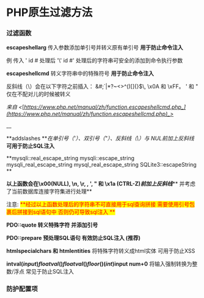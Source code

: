 # PHP原生过滤方法

### **过滤函数**

**escapeshellarg** 传入参数添加单引号并转义原有单引号 **用于防止命令注入**

例 传入 ' id # 处理后 '\\' id #' 处理后的字符串可安全的添加到命令执行参数

**escapeshellcmd** 转义字符串中的特殊符号 **用于防止命令注入**

反斜线（\）会在以下字符之前插入： \&#;\`|\*?\~<>^()\[]{}$\\, \x0A 和 \xFF。 ' 和 " 仅在不配对儿的时候被转义

_来自 <_[_https://www.php.net/manual/zh/function.escapeshellcmd.php_](https://www.php.net/manual/zh/function.escapeshellcmd.php)_>_

__

**addslashes **_在单引号（'）、双引号（"）、反斜线（\）与 NUL前加上反斜线_ **可用于防止SQL注入**

**mysqli::real_escape_string mysqli::escape_string mysqli_real_escape_string mysql_real_escape_string SQLite3::escapeString **

**以上函数会在\x00(NULL), \n, \r, , ', " 和 \x1a (CTRL-Z)**_**前加上反斜线**_**  并考虑了当前数据库连接字符集进行处理**

注意: <mark style="color:red;"></mark><mark style="color:red;">**经过以上函数处理后的字符串不可直接用于sql查询拼接 需要使用引号包裹后拼接到sql语句中 否则仍可导致sql注入 **</mark>

**PDO::quote 转义特殊字符 并添加引号**

**PDO::prepare 预处理SQL语句 有效防止SQL注入 (推荐)**

**htmlspecialchars 和 htmlentities** 将特殊字符转义成html实体 可用于防止XSS

**intval($input) floatval() floatval() floor() (int)$input num+0** 将输入强制转换为整数/浮点 常见于防止SQL注入

### 防护配置项

